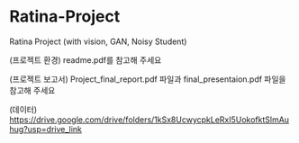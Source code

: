 # Ratina-Project
Ratina Project (with vision, GAN, Noisy Student)

(프로젝트 환경) readme.pdf를 참고해 주세요

(프로젝트 보고서) Project_final_report.pdf 파일과 final_presentaion.pdf 파일을 참고해 주세요

(데이터) https://drive.google.com/drive/folders/1kSx8UcwycpkLeRxI5UokofktSlmAuhug?usp=drive_link
